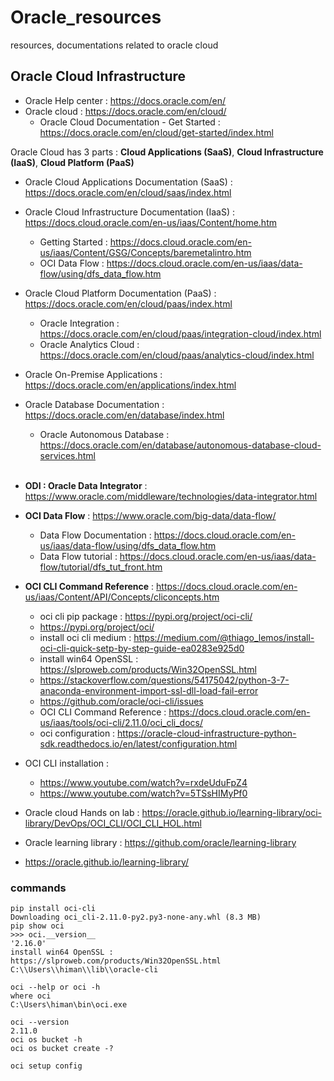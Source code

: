 # Oracle_resources
resources, documentations related to oracle cloud

## Oracle Cloud Infrastructure

- Oracle Help center : https://docs.oracle.com/en/
- Oracle cloud : https://docs.oracle.com/en/cloud/
  - Oracle Cloud Documentation - Get Started : https://docs.oracle.com/en/cloud/get-started/index.html

Oracle Cloud has 3 parts : **Cloud Applications (SaaS)**, **Cloud Infrastructure (IaaS)**, **Cloud Platform (PaaS)**

- Oracle Cloud Applications Documentation (SaaS) : https://docs.oracle.com/en/cloud/saas/index.html
- Oracle Cloud Infrastructure Documentation (IaaS) : https://docs.cloud.oracle.com/en-us/iaas/Content/home.htm
  - Getting Started : https://docs.cloud.oracle.com/en-us/iaas/Content/GSG/Concepts/baremetalintro.htm
  - OCI Data Flow : https://docs.cloud.oracle.com/en-us/iaas/data-flow/using/dfs_data_flow.htm
- Oracle Cloud Platform Documentation (PaaS) : https://docs.oracle.com/en/cloud/paas/index.html
  - Oracle Integration : https://docs.oracle.com/en/cloud/paas/integration-cloud/index.html
  - Oracle Analytics Cloud : https://docs.oracle.com/en/cloud/paas/analytics-cloud/index.html

- Oracle On-Premise Applications : https://docs.oracle.com/en/applications/index.html
- Oracle Database Documentation : https://docs.oracle.com/en/database/index.html
  - Oracle Autonomous Database : https://docs.oracle.com/en/database/autonomous-database-cloud-services.html
  
  
  <br>
  
- **ODI : Oracle Data Integrator** : https://www.oracle.com/middleware/technologies/data-integrator.html
- **OCI Data Flow** : https://www.oracle.com/big-data/data-flow/
  - Data Flow Documentation : https://docs.cloud.oracle.com/en-us/iaas/data-flow/using/dfs_data_flow.htm
  - Data Flow tutorial : https://docs.cloud.oracle.com/en-us/iaas/data-flow/tutorial/dfs_tut_front.htm
- **OCI CLI Command Reference** : https://docs.cloud.oracle.com/en-us/iaas/Content/API/Concepts/cliconcepts.htm
  - oci cli pip package : https://pypi.org/project/oci-cli/
  - https://pypi.org/project/oci/
  - install oci cli medium : https://medium.com/@thiago_lemos/install-oci-cli-quick-setp-by-step-guide-ea0283e925d0
  - install win64 OpenSSL : https://slproweb.com/products/Win32OpenSSL.html
  - https://stackoverflow.com/questions/54175042/python-3-7-anaconda-environment-import-ssl-dll-load-fail-error
  - https://github.com/oracle/oci-cli/issues
  - OCI CLI Command Reference : https://docs.cloud.oracle.com/en-us/iaas/tools/oci-cli/2.11.0/oci_cli_docs/
  - oci configuration : https://oracle-cloud-infrastructure-python-sdk.readthedocs.io/en/latest/configuration.html
  
- OCI CLI installation : 
  - https://www.youtube.com/watch?v=rxdeUduFpZ4
  - https://www.youtube.com/watch?v=5TSsHIMyPf0
  
 - Oracle cloud Hands on lab : https://oracle.github.io/learning-library/oci-library/DevOps/OCI_CLI/OCI_CLI_HOL.html
  - Oracle learning library : https://github.com/oracle/learning-library
  - https://oracle.github.io/learning-library/
  
  
 
 ### commands 
 
 ```
 pip install oci-cli
 Downloading oci_cli-2.11.0-py2.py3-none-any.whl (8.3 MB)
 pip show oci
 >>> oci.__version__
'2.16.0'
install win64 OpenSSL : https://slproweb.com/products/Win32OpenSSL.html
C:\\Users\\himan\\lib\\oracle-cli

oci --help or oci -h
where oci
C:\Users\himan\bin\oci.exe

oci --version
2.11.0
oci os bucket -h
oci os bucket create -?

oci setup config
 ```
 
 
 



